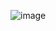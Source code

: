 ![image](https://github.com/zayn4/React-727722eucd050-cc1-q1/assets/127963313/7364bf73-6e84-4ee0-8fe3-5822eecbeedc)

